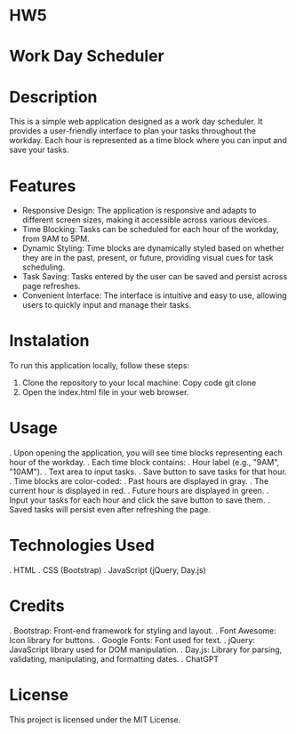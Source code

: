 # HW5
# Work Day Scheduler 

# Description
 This is a simple web application designed as a work day scheduler. It provides a user-friendly interface to plan your tasks throughout the workday. Each hour is represented as a time block where you can input and save your tasks.

# Features
- Responsive Design: The application is responsive and adapts to different screen sizes, making it accessible across various devices.
- Time Blocking: Tasks can be scheduled for each hour of the workday, from 9AM to 5PM.
- Dynamic Styling: Time blocks are dynamically styled based on whether they are in the past, present, or future, providing visual cues for task scheduling.
- Task Saving: Tasks entered by the user can be saved and persist across page refreshes.
- Convenient Interface: The interface is intuitive and easy to use, allowing users to quickly input and manage their tasks.

# Instalation

To run this application locally, follow these steps:

1. Clone the repository to your local machine:
Copy code
git clone <repository-url>
2. Open the index.html file in your web browser.

# Usage
. Upon opening the application, you will see time blocks representing each hour of the workday.
. Each time block contains:
    . Hour label (e.g., "9AM", "10AM").
    . Text area to input tasks.
    . Save button to save tasks for that hour.
. Time blocks are color-coded:
    . Past hours are displayed in gray.
    . The current hour is displayed in red.
    . Future hours are displayed in green.
. Input your tasks for each hour and click the save button to save them.
. Saved tasks will persist even after refreshing the page.

# Technologies Used
. HTML
. CSS (Bootstrap)
. JavaScript (jQuery, Day.js)

# Credits
. Bootstrap: Front-end framework for styling and layout.
. Font Awesome: Icon library for buttons.
. Google Fonts: Font used for text.
. jQuery: JavaScript library used for DOM manipulation.
. Day.js: Library for parsing, validating, manipulating, and formatting dates.
. ChatGPT

# License
This project is licensed under the MIT License.

